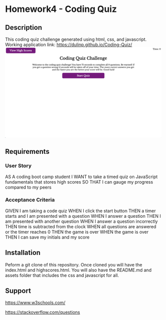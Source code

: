 # Homework4 - Coding Quiz
## Description
This coding quiz challenge generated using html, css, and javascript.
Working application link: https://dulinp.github.io/Coding-Quiz/
![Demo Picture](https://github.com/Dulinp/Coding-Quiz/blob/main/assets/images/Coding-Quiz-Demo.png)
## Requirements
### User Story
AS A coding boot camp student
I WANT to take a timed quiz on JavaScript fundamentals that stores high scores
SO THAT I can gauge my progress compared to my peers
### Acceptance Criteria
GIVEN I am taking a code quiz
WHEN I click the start button
THEN a timer starts and I am presented with a question
WHEN I answer a question
THEN I am presented with another question
WHEN I answer a question incorrectly
THEN time is subtracted from the clock
WHEN all questions are answered or the timer reaches 0
THEN the game is over
WHEN the game is over
THEN I can save my initials and my score
## Installation
Peform a git clone of this repository. Once cloned you will have the index.html and highscores.html. You will also have the README.md and assets folder that includes the css and javascript for all.
## Support
https://www.w3schools.com/

https://stackoverflow.com/questions
